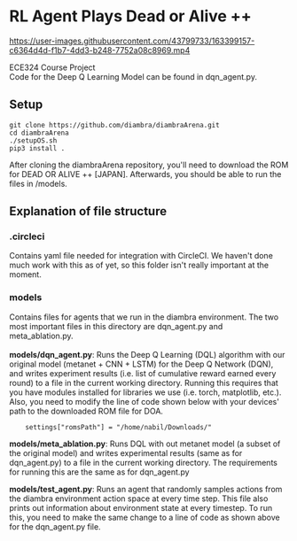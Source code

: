 # RL Agent Plays Dead or Alive ++

https://user-images.githubusercontent.com/43799733/163399157-c6364d4d-f1b7-4dd3-b248-7752a08c8969.mp4

ECE324 Course Project <br>
Code for the Deep Q Learning Model can be found in dqn_agent.py. 

## Setup
```
git clone https://github.com/diambra/diambraArena.git
cd diambraArena
./setupOS.sh
pip3 install .
```
After cloning the diambraArena repository, you'll need to download the ROM for DEAD OR ALIVE ++ [JAPAN].
Afterwards, you should be able to run the files in /models.

## Explanation of file structure
### .circleci
Contains yaml file needed for integration with CircleCI. We haven't done much work with this as of yet, so this folder isn't really important at the moment.

### models
Contains files for agents that we run in the diambra environment. The two most important files in this directory are dqn_agent.py and meta_ablation.py. <br><br>
**models/dqn_agent.py**: Runs the Deep Q Learning (DQL) algorithm with our original model (metanet + CNN + LSTM) for the Deep Q Network (DQN), and writes experiment results (i.e. list of cumulative reward earned every round) to a file in the current working directory. Running this requires that you have modules installed for libraries we use (i.e. torch, matplotlib, etc.). Also, you need to modify the line of code shown below with your devices' path to the downloaded ROM file for DOA.

```
    settings["romsPath"] = "/home/nabil/Downloads/"
```

**models/meta_ablation.py**: Runs DQL with out metanet model (a subset of the original model) and writes experimental results (same as for dqn_agent.py) to a file in the current working directory. The requirements for running this are the same as for dqn_agent.py

**models/test_agent.py**: Runs an agent that randomly samples actions from the diambra environment action space at every time step. This file also prints out information about environment state at every timestep. To run this, you need to make the same change to a line of code as shown above for the dqn_agent.py file.
